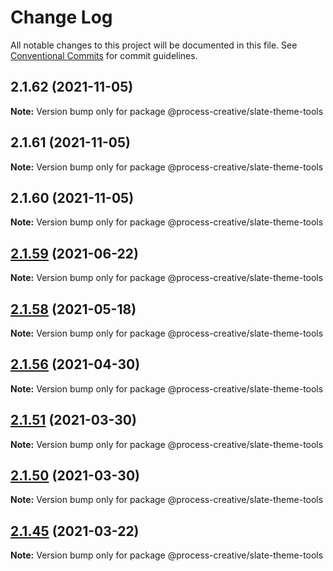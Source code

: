 # Change Log

All notable changes to this project will be documented in this file.
See [Conventional Commits](https://conventionalcommits.org) for commit guidelines.

## 2.1.62 (2021-11-05)

**Note:** Version bump only for package @process-creative/slate-theme-tools





## 2.1.61 (2021-11-05)

**Note:** Version bump only for package @process-creative/slate-theme-tools





## 2.1.60 (2021-11-05)

**Note:** Version bump only for package @process-creative/slate-theme-tools





## [2.1.59](https://github.com/Process-Creative/slate/compare/v2.1.58...v2.1.59) (2021-06-22)

**Note:** Version bump only for package @process-creative/slate-theme-tools





## [2.1.58](https://github.com/Process-Creative/slate/compare/v2.1.57...v2.1.58) (2021-05-18)

**Note:** Version bump only for package @process-creative/slate-theme-tools





## [2.1.56](https://github.com/Process-Creative/slate/compare/v2.1.55...v2.1.56) (2021-04-30)

**Note:** Version bump only for package @process-creative/slate-theme-tools





## [2.1.51](https://github.com/Process-Creative/slate/compare/v2.1.50...v2.1.51) (2021-03-30)

**Note:** Version bump only for package @process-creative/slate-theme-tools





## [2.1.50](https://github.com/Process-Creative/slate/compare/v2.1.49...v2.1.50) (2021-03-30)

**Note:** Version bump only for package @process-creative/slate-theme-tools





## [2.1.45](https://github.com/Process-Creative/slate/compare/v2.1.44...v2.1.45) (2021-03-22)

**Note:** Version bump only for package @process-creative/slate-theme-tools
